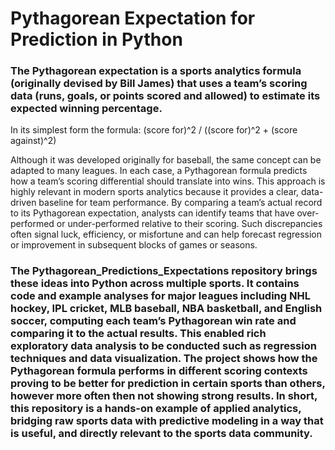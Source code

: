 # Pythagorean Expectation for Prediction in Python

### The Pythagorean expectation is a sports analytics formula (originally devised by Bill James) that uses a team’s scoring data (runs, goals, or points scored and allowed) to estimate its expected winning percentage. 

In its simplest form the formula: (score for)^2 / ((score for)^2 + (score against)^2) 

Although it was developed originally for baseball, the same concept can be adapted to many leagues. In each case, a Pythagorean formula predicts how a team’s scoring differential should translate into wins. This approach is highly relevant in modern sports analytics because it provides a clear, data-driven baseline for team performance. By comparing a team’s actual record to its Pythagorean expectation, analysts can identify teams that have over-performed or under-performed relative to their scoring. Such discrepancies often signal luck, efficiency, or misfortune and can help forecast regression or improvement in subsequent blocks of games or seasons. 

### The Pythagorean_Predictions_Expectations repository brings these ideas into Python across multiple sports. It contains code and example analyses for major leagues including NHL hockey, IPL cricket, MLB baseball, NBA basketball, and English soccer, computing each team’s Pythagorean win rate and comparing it to the actual results. This enabled rich exploratory data analysis to be conducted such as regression techniques and data visualization. The project shows how the Pythagorean formula performs in different scoring contexts proving to be better for prediction in certain sports than others, however more often then not showing strong results. In short, this repository is a hands-on example of applied analytics, bridging raw sports data with predictive modeling in a way that is useful, and directly relevant to the sports data community.
